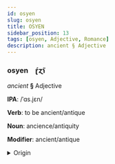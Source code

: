 ```yaml
---
id: osyen
slug: osyen
title: OSYEN
sidebar_position: 13
tags: [osyen, Adjective, Romance]
description: ancient § Adjective
---
```


### osyen&emsp;<span kind="abugida">ɽ́ɀ̃ɿ</span>

*ancient* **§** Adjective

**IPA**: /ˈɑs.jɛn/

**Verb**: to be ancient/antique

**Noun**: ancience/antiquity

**Modifier**: ancient/antique

<details>
    <summary>Origin</summary>
    French ancien /ɑ̃.sjɛ̃/<br/>
    <em>Romance Language Family</em>
</details>